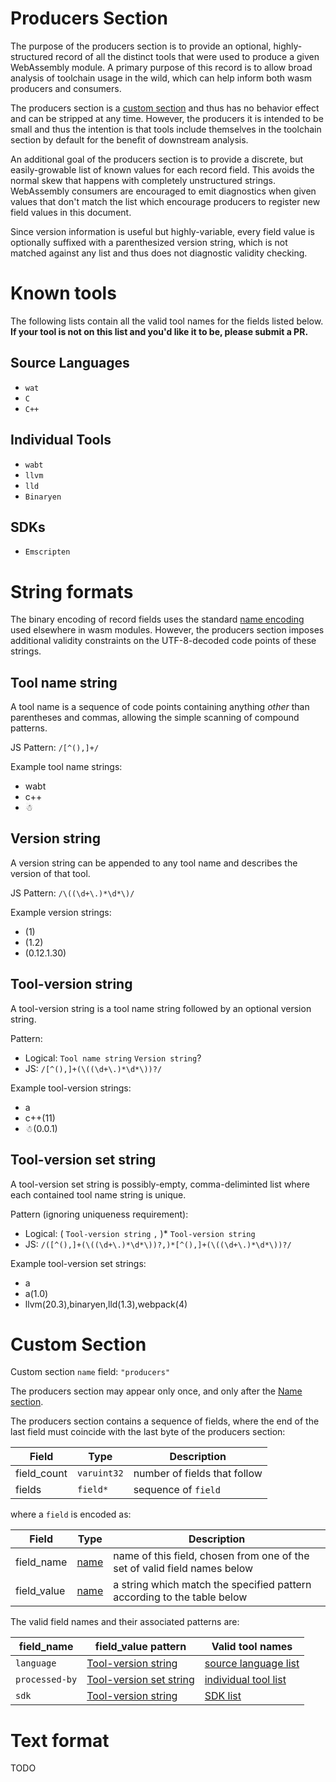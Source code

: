 # Producers Section

The purpose of the producers section is to provide an optional,
highly-structured record of all the distinct tools that were used to produce
a given WebAssembly module. A primary purpose of this record is to allow
broad analysis of toolchain usage in the wild, which can help inform both wasm
producers and consumers.

The producers section is a
[custom section](https://webassembly.github.io/spec/core/binary/modules.html#custom-section)
and thus has no behavior effect and can be stripped at any time.
However, the producers it is intended to be small and thus the intention is
that tools include themselves in the toolchain section by default for the
benefit of downstream analysis.

An additional goal of the producers section is to provide a discrete, but
easily-growable list of known values for each record field. This avoids
the normal skew that happens with completely unstructured strings. WebAssembly
consumers are encouraged to emit diagnostics when given values that don't match
the list which encourage producers to register new field values in this document.

Since version information is useful but highly-variable, every field value is
optionally suffixed with a parenthesized version string, which is not matched
against any list and thus does not diagnostic validity checking.

# Known tools

The following lists contain all the valid tool names for the fields listed below.
**If your tool is not on this list and you'd like it to be, please submit a PR.**

## Source Languages

* `wat`
* `C`
* `C++`

## Individual Tools

* `wabt`
* `llvm`
* `lld`
* `Binaryen`

## SDKs

* `Emscripten`

# String formats

The binary encoding of record fields uses the standard
[name encoding](https://webassembly.github.io/spec/core/binary/values.html#names)
used elsewhere in wasm modules. However, the producers section imposes additional
validity constraints on the UTF-8-decoded code points of these strings.

## Tool name string

A tool name is a sequence of code points containing anything *other* than
parentheses and commas, allowing the simple scanning of compound patterns.

JS Pattern: `/[^(),]+/`

Example tool name strings:
* wabt
* c++
* ☃

## Version string

A version string can be appended to any tool name and describes the version of
that tool.

JS Pattern: `/\((\d+\.)*\d*\)/`

Example version strings:
* (1)
* (1.2)
* (0.12.1.30)

## Tool-version string

A tool-version string is a tool name string followed by an optional version string.

Pattern:
* Logical: `Tool name string` `Version string`?
* JS: `/[^(),]+(\((\d+\.)*\d*\))?/`

Example tool-version strings:
* a
* c++(11)
* ☃(0.0.1)

## Tool-version set string

A tool-version set string is possibly-empty, comma-deliminted list where each
contained tool name string is unique.

Pattern (ignoring uniqueness requirement):
* Logical: ( `Tool-version string` `,` )* `Tool-version string`
* JS: `/([^(),]+(\((\d+\.)*\d*\))?,)*[^(),]+(\((\d+\.)*\d*\))?/`

Example tool-version set strings:
* a
* a(1.0)
* llvm(20.3),binaryen,lld(1.3),webpack(4)

# Custom Section

Custom section `name` field: `"producers"`

The producers section may appear only once, and only after the
[Name section](https://webassembly.github.io/spec/core/appendix/custom.html#name-section).

The producers section contains a sequence of fields, where the end of the last
field must coincide with the last byte of the producers section:

| Field       | Type        | Description |
| ----------- | ----------- | ----------- |
| field_count | `varuint32` | number of fields that follow |
| fields      | `field*`     | sequence of `field` |

where a `field` is encoded as:

| Field       | Type | Description |
| ----------- | ---- | ----------- |
| field_name  | [name](https://webassembly.github.io/spec/core/binary/values.html#names) | name of this field, chosen from one of the set of valid field names below |
| field_value | [name](https://webassembly.github.io/spec/core/binary/values.html#names) | a string which match the specified pattern according to the table below |

The valid field names and their associated patterns are:

| field_name     | field_value pattern  | Valid tool names |
| -------------- | -------------------- | --------- |
| `language`     | [Tool-version string](#tool-version-string) | [source language list](#source-languages) |
| `processed-by` | [Tool-version set string](#tool-version-set-string) | [individual tool list](#individual-tools) |
| `sdk`          | [Tool-version string](#tool-version-string) | [SDK list](#sdks) |

# Text format

TODO
